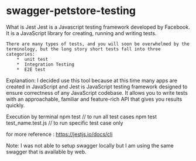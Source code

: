 # swagger-petstore-testing
    
What is Jest
    Jest is a Javascript testing framework developed by Facebook. It is a JavaScript library for creating, running and writing tests.

    There are many types of tests, and you will soon be overwhelmed by the terminology, but the long story short tests fall into three categories:
        *  unit test
        *  Integration Testing
        *  E2E test

Explanation: I decided use this tool because at this time many apps are created in JavaScript and Jest is JavaScript testing framework designed to ensure correctness of any JavaScript codebase. It allows you to write tests with an approachable, familiar and feature-rich API that gives you results quickly.

Execution by terminal
    npm test   // to run all test cases
    npm test test_name.test.js  // to run specific test case only

for more reference : https://jestjs.io/docs/cli


Note: I was not able to setup swagger locally but I am using the same swagger that is available by web.